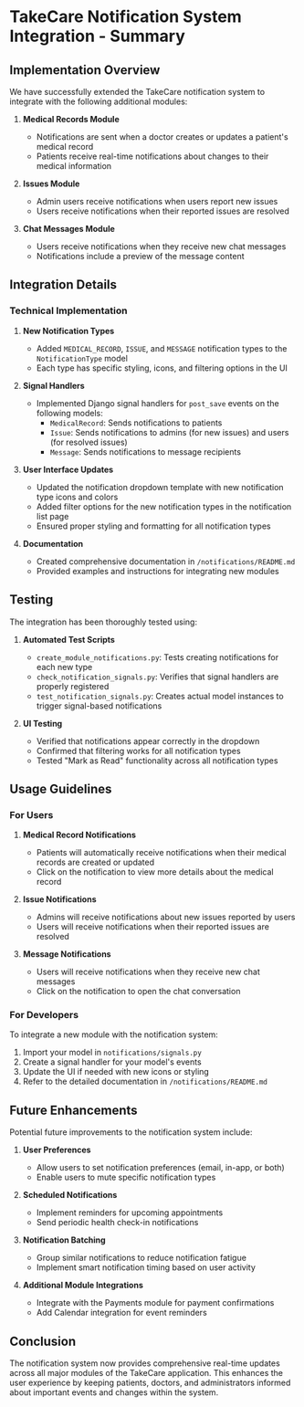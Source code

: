 # TakeCare Notification System Integration - Summary

## Implementation Overview

We have successfully extended the TakeCare notification system to integrate with the following additional modules:

1. **Medical Records Module**
   - Notifications are sent when a doctor creates or updates a patient's medical record
   - Patients receive real-time notifications about changes to their medical information

2. **Issues Module**
   - Admin users receive notifications when users report new issues
   - Users receive notifications when their reported issues are resolved

3. **Chat Messages Module**
   - Users receive notifications when they receive new chat messages
   - Notifications include a preview of the message content

## Integration Details

### Technical Implementation

1. **New Notification Types**
   - Added `MEDICAL_RECORD`, `ISSUE`, and `MESSAGE` notification types to the `NotificationType` model
   - Each type has specific styling, icons, and filtering options in the UI

2. **Signal Handlers**
   - Implemented Django signal handlers for `post_save` events on the following models:
     - `MedicalRecord`: Sends notifications to patients
     - `Issue`: Sends notifications to admins (for new issues) and users (for resolved issues)
     - `Message`: Sends notifications to message recipients

3. **User Interface Updates**
   - Updated the notification dropdown template with new notification type icons and colors
   - Added filter options for the new notification types in the notification list page
   - Ensured proper styling and formatting for all notification types

4. **Documentation**
   - Created comprehensive documentation in `/notifications/README.md`
   - Provided examples and instructions for integrating new modules

## Testing

The integration has been thoroughly tested using:

1. **Automated Test Scripts**
   - `create_module_notifications.py`: Tests creating notifications for each new type
   - `check_notification_signals.py`: Verifies that signal handlers are properly registered
   - `test_notification_signals.py`: Creates actual model instances to trigger signal-based notifications

2. **UI Testing**
   - Verified that notifications appear correctly in the dropdown
   - Confirmed that filtering works for all notification types
   - Tested "Mark as Read" functionality across all notification types

## Usage Guidelines

### For Users

1. **Medical Record Notifications**
   - Patients will automatically receive notifications when their medical records are created or updated
   - Click on the notification to view more details about the medical record

2. **Issue Notifications**
   - Admins will receive notifications about new issues reported by users
   - Users will receive notifications when their reported issues are resolved

3. **Message Notifications**
   - Users will receive notifications when they receive new chat messages
   - Click on the notification to open the chat conversation

### For Developers

To integrate a new module with the notification system:

1. Import your model in `notifications/signals.py`
2. Create a signal handler for your model's events
3. Update the UI if needed with new icons or styling
4. Refer to the detailed documentation in `/notifications/README.md`

## Future Enhancements

Potential future improvements to the notification system include:

1. **User Preferences**
   - Allow users to set notification preferences (email, in-app, or both)
   - Enable users to mute specific notification types

2. **Scheduled Notifications**
   - Implement reminders for upcoming appointments
   - Send periodic health check-in notifications

3. **Notification Batching**
   - Group similar notifications to reduce notification fatigue
   - Implement smart notification timing based on user activity

4. **Additional Module Integrations**
   - Integrate with the Payments module for payment confirmations
   - Add Calendar integration for event reminders

## Conclusion

The notification system now provides comprehensive real-time updates across all major modules of the TakeCare application. This enhances the user experience by keeping patients, doctors, and administrators informed about important events and changes within the system.
